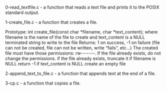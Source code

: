 0-read_textfile.c -  a function that reads a text file and prints it to the POSIX standard output.

1-create_file.c - a function that creates a file.

Prototype: int create_file(const char *filename, char *text_content);
where filename is the name of the file to create and text_content is a NULL terminated string to write to the file
Returns: 1 on success, -1 on failure (file can not be created, file can not be written, write “fails”, etc…)
The created file must have those permissions: rw-------. If the file already exists, do not change the permissions.
if the file already exists, truncate it
if filename is NULL return -1
if text_content is NULL create an empty file

2-append_text_to_file.c - a function that appends text at the end of a file.

3-cp.c - a function that copies a file.
